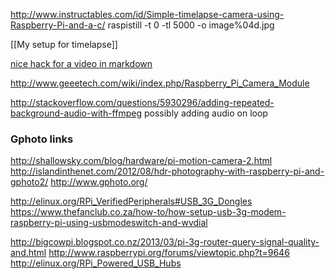 http://www.instructables.com/id/Simple-timelapse-camera-using-Raspberry-Pi-and-a-c/
raspistill -t 0 -tl 5000 -o image%04d.jpg

[[My setup for timelapse]]

[nice hack for a video in
markdown](http://stackoverflow.com/questions/4279611/how-to-embed-a-video-into-github-readme-md)

http://www.geeetech.com/wiki/index.php/Raspberry_Pi_Camera_Module

http://stackoverflow.com/questions/5930296/adding-repeated-background-audio-with-ffmpeg possibly adding audio on loop

### Gphoto links

http://shallowsky.com/blog/hardware/pi-motion-camera-2.html
http://islandinthenet.com/2012/08/hdr-photography-with-raspberry-pi-and-gphoto2/
http://www.gphoto.org/

http://elinux.org/RPi_VerifiedPeripherals#USB_3G_Dongles
https://www.thefanclub.co.za/how-to/how-setup-usb-3g-modem-raspberry-pi-using-usbmodeswitch-and-wvdial

http://bigcowpi.blogspot.co.nz/2013/03/pi-3g-router-query-signal-quality-and.html
http://www.raspberrypi.org/forums/viewtopic.php?t=9646
http://elinux.org/RPi_Powered_USB_Hubs

